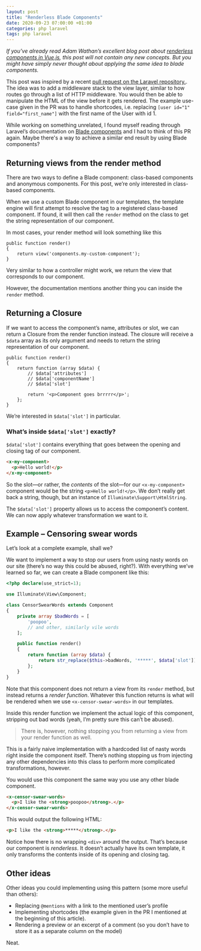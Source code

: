 ```yaml
---
layout: post
title: "Renderless Blade Components"
date: 2020-09-23 07:00:00 +01:00
categories: php laravel
tags: php laravel
---
```


_If you’ve already read Adam Wathan’s excellent blog post about [renderless components in Vue.js](https://adamwathan.me/renderless-components-in-vuejs/), this post will not contain any new concepts. But you might have simply never thought about applying the same idea to blade components._

This post was inspired by a recent [pull request on the Laravel repository.](https://github.com/laravel/framework/pull/34339). The idea was to add a middleware stack to the view layer, similar to how routes go through a list of HTTP middleware. You would then be able to manipulate the HTML of the view before it gets rendered. The example use-case given in the PR was to handle shortcodes, i.e. replacing `[user id="1" field="first_name"]` with the first name of the User with id 1.

While working on something unrelated, I found myself reading through Laravel’s documentation on [Blade components](https://laravel.com/docs/8.x/blade#components) and I had to think of this PR again. Maybe there's a way to achieve a similar end result by using Blade components?

## Returning views from the render method

There are two ways to define a Blade component: class-based components and anonymous components. For this post, we’re only interested in class-based components.

When we use a custom Blade component in our templates, the template engine will first attempt to resolve the tag to a registered class-based component. If found, it will then call the `render` method on the class to get the string representation of our component.

In most cases, your render method will look something like this

```php?start_inline=true
public function render()
{
    return view('components.my-custom-component');
}
```

Very similar to how a controller might work, we return the view that corresponds to our component.

However, the documentation mentions another thing you can inside the `render` method.

## Returning a Closure

If we want to access the component’s name, attributes or slot, we can return a Closure from the render function instead. The closure will receive a `$data` array as its only argument and needs to return the string representation of our component.

```php?start_inline=true
public function render()
{
    return function (array $data) {
        // $data['attributes']
        // $data['componentName']
        // $data['slot']

        return '<p>Component goes brrrrr</p>';
    };
}
```

We’re interested in `$data['slot']` in particular.

### What’s inside `$data['slot']` exactly?

`$data['slot']` contains everything that goes between the opening and closing tag of our component.

```html
<x-my-component>
  <p>Hello world!</p>
</x-my-component>
```

So the slot—or rather, the _contents_ of the slot—for our `<x-my-component>` component would be the string `<p>Hello world!</p>`. We don’t really get back a string, though, but an instance of `Illuminate\Support\HtmlString`.

The `$data['slot']` property allows us to access the component’s content. We can now apply whatever transformation we want to it.

## Example – Censoring swear words

Let’s look at a complete example, shall we?

We want to implement a way to stop our users from using nasty words on our site (there’s no way this could be abused, right?). With everything we’ve learned so far, we can create a Blade component like this:

```php
<?php declare(use_strict=1);

use Illuminate\View\Component;

class CensorSwearWords extends Component
{
    private array $badWords = [
        'poopoo',
        // and other, similarly vile words
    ];

    public function render()
    {
        return function (array $data) {
            return str_replace($this->badWords, '*****', $data['slot']);
        };
    }
}
```

Note that this component does not return a view from its `render` method, but instead returns a _render function_. Whatever this function returns is what will be rendered when we use `<x-censor-swear-words>` in our templates.

Inside this render function we implement the actual logic of this component, stripping out bad words (yeah, I’m pretty sure this can’t be abused).

> There is, however, nothing stopping you from returning a view from your render function as well.

This is a fairly naive implementation with a hardcoded list of nasty words right inside the component itself. There’s nothing stopping us from injecting any other dependencies into this class to perform more complicated transformations, however.

You would use this component the same way you use any other blade component.

```html
<x-censor-swear-words>
  <p>I like the <strong>poopoo</strong>.</p>
</x-censor-swear-words>
```

This would output the following HTML:

```html
<p>I like the <strong>*****</strong>.</p>
```

Notice how there is no wrapping `<div>` around the output. That’s because our component is _renderless_. It doesn’t actually have its own template, it only transforms the contents inside of its opening and closing tag.

## Other ideas

Other ideas you could implementing using this pattern (some more useful than others):

- Replacing `@mentions` with a link to the mentioned user’s profile
- Implementing shortcodes (the example given in the PR I mentioned at the beginning of this article).
- Rendering a preview or an excerpt of a comment (so you don’t have to store it as a separate column on the model)

Neat.
